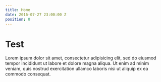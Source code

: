 ```yaml
---
title: Home
date: 2016-07-27 23:00:00 Z
position: 0
---
```


# Test
Lorem ipsum dolor sit amet, consectetur adipisicing elit, sed do eiusmod tempor incididunt ut labore et dolore magna aliqua. Ut enim ad minim veniam, quis nostrud exercitation ullamco laboris nisi ut aliquip ex ea commodo consequat.